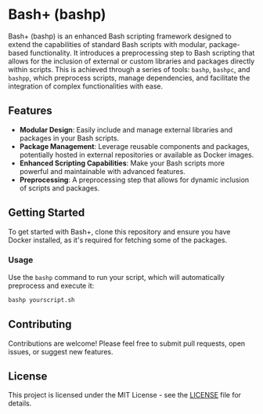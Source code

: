 # Bash+ (bashp)

Bash+ (bashp) is an enhanced Bash scripting framework designed to extend the capabilities of
standard Bash scripts with modular, package-based functionality. It introduces a preprocessing step
to Bash scripting that allows for the inclusion of external or custom libraries and packages
directly within scripts. This is achieved through a series of tools: `bashp`, `bashpc`, and
`bashpp`, which preprocess scripts, manage dependencies, and facilitate the integration of complex
functionalities with ease.

## Features

- **Modular Design**: Easily include and manage external libraries and packages in your Bash
  scripts.
- **Package Management**: Leverage reusable components and packages, potentially hosted in external
  repositories or available as Docker images.
- **Enhanced Scripting Capabilities**: Make your Bash scripts more powerful and maintainable with
  advanced features.
- **Preprocessing**: A preprocessing step that allows for dynamic inclusion of scripts and
  packages.

## Getting Started

To get started with Bash+, clone this repository and ensure you have Docker installed, as it's
required for fetching some of the packages.

### Usage

Use the `bashp` command to run your script, which will automatically preprocess and execute it:

```bash
bashp yourscript.sh
```

## Contributing

Contributions are welcome! Please feel free to submit pull requests, open issues, or suggest new
features.

## License

This project is licensed under the MIT License - see the [LICENSE](LICENSE) file for details.
